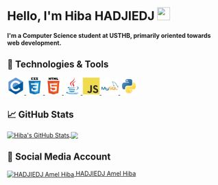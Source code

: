 # Hello, I'm Hiba HADJIEDJ <img src="https://raw.githubusercontent.com/MartinHeinz/MartinHeinz/master/wave.gif" width="30px" height="30px" />

#### I'm a Computer Science student at USTHB, primarily oriented towards web development.

## 🔧 Technologies & Tools
<p align="left"><a href="https://www.cprogramming.com/" target="_blank" rel="noreferrer"> <img src="https://raw.githubusercontent.com/devicons/devicon/master/icons/c/c-original.svg" alt="c" width="40" height="40"/> </a> <a href="https://www.w3schools.com/css/" target="_blank" rel="noreferrer"> <img src="https://raw.githubusercontent.com/devicons/devicon/master/icons/css3/css3-original-wordmark.svg" alt="css3" width="40" height="40"/> </a> <a href="https://www.w3.org/html/" target="_blank" rel="noreferrer"> <img src="https://raw.githubusercontent.com/devicons/devicon/master/icons/html5/html5-original-wordmark.svg" alt="html5" width="40" height="40"/> </a> <a href="https://www.java.com" target="_blank" rel="noreferrer"> <img src="https://raw.githubusercontent.com/devicons/devicon/master/icons/java/java-original.svg" alt="java" width="40" height="40"/> </a> <a href="https://developer.mozilla.org/en-US/docs/Web/JavaScript" target="_blank" rel="noreferrer"> <img src="https://raw.githubusercontent.com/devicons/devicon/master/icons/javascript/javascript-original.svg" alt="javascript" width="40" height="40"/> </a>   <a href="https://www.mysql.com/" target="_blank" rel="noreferrer"> <img src="https://raw.githubusercontent.com/devicons/devicon/master/icons/mysql/mysql-original-wordmark.svg" alt="mysql" width="40" height="40"/> </a>  <a href="https://www.python.org" target="_blank" rel="noreferrer"> <img src="https://raw.githubusercontent.com/devicons/devicon/master/icons/python/python-original.svg" alt="python" width="40" height="40"/> </a> </p>


## &#x1f4c8; GitHub Stats

<a href="https://github.com/hibahadj/hibahadj.git">
  <img align="center" src="https://github-readme-stats.vercel.app/api?username=hibahadj&hide_border=true&count_private=true&show_icons=true&theme=gotham" alt="Hiba's GitHub Stats" />
</a>
<a href="https://github.com/hibahadj/hibahadj.git">
  <img align="center" src="https://github-readme-stats.vercel.app/api/top-langs/?username=hibahadj&hide_border=true&count_private=true&show_icons=true&theme=gotham&langs_count=3" />
</a>


## 📲 Social Media Account

<p align="left">
<a href="www.linkedin.com/in/amel-hiba-hadjiedj" target="blank"><img align="center" src="https://raw.githubusercontent.com/rahuldkjain/github-profile-readme-generator/master/src/images/icons/Social/linked-in-alt.svg" alt="HADJIEDJ Amel Hiba" height="30" width="40" /> HADJIEDJ Amel Hiba </a>
</p>
